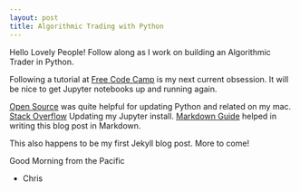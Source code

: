 ```yaml
---
layout: post
title: Algorithmic Trading with Python
---
```


Hello Lovely People! Follow along as I work on building an Algorithmic Trader in Python.

Following a tutorial at [Free Code Camp](https://www.freecodecamp.org/news/algorithmic-trading-in-python/) is my next current obsession.
It will be nice to get Jupyter notebooks up and running again. 


[Open Source](https://opensource.com/article/19/5/python-3-default-mac) was quite helpful for updating Python and related on my mac.
[Stack Overflow](https://stackoverflow.com/questions/51391928/failed-to-install-jupyter-using-pip) Updating my Jupyter install.
[Markdown Guide](https://www.markdownguide.org/basic-syntax/#links) helped in writing this blog post in Markdown.


This also happens to be my first Jekyll blog post. More to come!


Good Morning from the Pacific

- Chris
